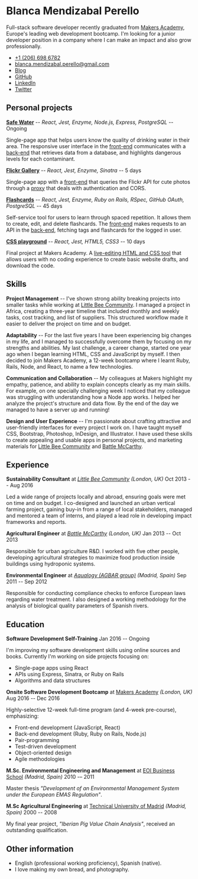 # Blanca Mendizabal Perello

Full-stack software developer recently graduated from [Makers Academy](http://www.makersacademy.com), Europe's leading web development bootcamp. I'm looking for a junior developer position in a company where I can make an impact and also grow professionally.

* [+1 (206) 698 6782](tel:+12066986782)
* [blanca.mendizabal.perello@gmail.com](mailto:blanca.mendizabal.perello@gmail.com)
* [Blog](https://groundberry.github.io/)
* [GitHub](https://github.com/groundberry)
* [LinkedIn](https://uk.linkedin.com/in/blancamendi)
* [Twitter](https://twitter.com/blanca_mendi)


## Personal projects

**[Safe Water](https://github.com/groundberry/water-client)** -- *React, Jest, Enzyme, Node.js, Express, PostgreSQL* -- Ongoing

Single-page app that helps users know the quality of drinking water in their area. The responsive user interface in the [front-end](https://github.com/groundberry/water-client) communicates with a [back-end](https://github.com/groundberry/water-server) that retrieves data from a database, and highlights dangerous levels for each contaminant.

**[Flickr Gallery](https://groundberry.github.io/flickr-client)** -- *React, Jest, Enzyme, Sinatra* -- 5 days

Single-page app with a [front-end](https://github.com/groundberry/flickr-client) that queries the Flickr API for cute photos through a [proxy](https://github.com/groundberry/flickr-proxy) that deals with authentication and CORS.

**[Flashcards](https://groundberry.github.io/flashcards-client/)** -- *React, Jest, Enzyme, Ruby on Rails, RSpec, GitHub OAuth, PostgreSQL* -- 45 days

Self-service tool for users to learn through spaced repetition. It allows them to create, edit, and delete flashcards. The [front-end](https://github.com/groundberry/flashcards-client) makes requests to an API in the [back-end](https://github.com/groundberry/flashcards-server), fetching tags and flashcards for the logged in user.

**[CSS playground](https://css-play.herokuapp.com)** -- *React, Jest, HTML5, CSS3* -- 10 days

Final project at Makers Academy. A [live-editing HTML and CSS tool](https://github.com/groundberry/CSS-playground) that allows users with no coding experience to create basic website drafts, and download the code.


## Skills

**Project Management** -- I've shown strong ability breaking projects into smaller tasks while working at [Little Bee Community](#experience). I managed a project in Africa, creating a three-year timeline that included monthly and weekly tasks, cost tracking, and list of suppliers. This structured workflow made it easier to deliver the project on time and on budget.

**Adaptability** -- For the last five years I have been experiencing big changes in my life, and I managed to successfully overcome them by focusing on my strengths and abilities. My last challenge, a career change, started one year ago when I began learning HTML, CSS and JavaScript by myself. I then decided to join Makers Academy, a 12-week bootcamp where I learnt Ruby, Rails, Node, and React, to name a few technologies.

**Communication and Collaboration** -- My colleagues at Makers highlight my empathy, patience, and ability to explain concepts clearly as my main skills. For example, on one specially challenging week I noticed that my colleague was struggling with understanding how a Node app works. I helped her analyze the project's structure and data flow. By the end of the day we managed to have a server up and running!

**Design and User Experience** -- I'm passionate about crafting attractive and user-friendly interfaces for every project I work on. I have taught myself CSS, Bootstrap, Photoshop, InDesign, and Illustrator. I have used these skills to create appealing and usable apps in personal projects, and marketing materials for [Little Bee Community](#experience) and [Battle McCarthy](#experience).


## Experience

**Sustainability Consultant** at *[Little Bee Community](http://littlebeecommunity.com)* *(London, UK)* Oct 2013 -- Aug 2016

Led a wide range of projects locally and abroad, ensuring goals were met on time and on budget. I co-designed and launched an urban vertical farming project, gaining buy-in from a range of local stakeholders, managed and mentored a team of interns, and played a lead role in developing impact frameworks and reports.

**Agricultural Engineer** at *[Battle McCarthy](http://www.battlemccarthy.com/)* *(London, UK)* Jan 2013 -- Oct 2013

Responsible for urban agriculture R&D. I worked with five other people, developing agricultural strategies to maximize food production inside buildings using hydroponic systems.

**Environmental Engineer** at *[Aqualogy (AGBAR group)](http://www.aqualogyuk.co.uk/)* *(Madrid, Spain)* Sep 2011 -- Sep 2012

Responsible for conducting compliance checks to enforce European laws regarding water treatment. I also designed a working methodology for the analysis of biological quality parameters of Spanish rivers.


## Education

**Software Development Self-Training** Jan 2016 -- Ongoing

I'm improving my software development skills using online sources and books. Currently I'm working on side projects focusing on:

* Single-page apps using React
* APIs using Express, Sinatra, or Ruby on Rails
* Algorithms and data structures

**Onsite Software Development Bootcamp** at [Makers Academy](http://www.makersacademy.com) *(London, UK)* Aug 2016 -- Dec 2016

Highly-selective 12-week full-time program (and 4-week pre-course), emphasizing:

* Front-end development (JavaScript, React)
* Back-end development (Ruby, Ruby on Rails, Node.js)
* Pair-programming
* Test-driven development
* Object-oriented design
* Agile methodologies

**M.Sc. Environmental Engineering and Management** at [EOI Business School](http://www.eoi.es/portal/en) *(Madrid, Spain)* 2010 -– 2011

Master thesis *"Development of an Environmental Management System under the European EMAS Regulation"*.

**M.Sc Agricultural Engineering** at [Technical University of Madrid](http://www.upm.es/internacional) *(Madrid, Spain)* 2000 -- 2008

My final year project, *"Iberian Pig Value Chain Analysis"*, received an outstanding qualification.

## Other information

* English (professional working proficiency), Spanish (native).
* I love making my own bread, and photography.
